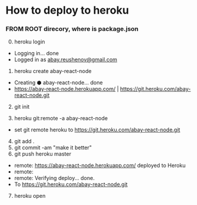 # How to deploy to heroku
### FROM ROOT direcory, where is package.json
0. heroku login
- Logging in... done
- Logged in as abay.reushenov@gmail.com

1. heroku create abay-react-node
- Creating ⬢ abay-react-node... done
- https://abay-react-node.herokuapp.com/ | https://git.heroku.com/abay-react-node.git

2. git init

3. heroku git:remote -a abay-react-node
- set git remote heroku to https://git.heroku.com/abay-react-node.git

4. git add .
5. git commit -am "make it better"
6. git push heroku master
- remote:        https://abay-react-node.herokuapp.com/ deployed to Heroku
- remote: 
- remote: Verifying deploy... done.
- To https://git.heroku.com/abay-react-node.git
7. heroku open
